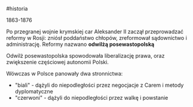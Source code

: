 #historia 

1863-1876

Po przegranej wojnie krymskiej car Aleksander II zaczął przeprowadzać reformy w Rosji: zniósł poddaństwo chłopów, zreformował sądownictwo i administrację. Reformy nazwano **odwilżą posewastopolską**

Odwilż posewastopolska spowodowała liberalizację prawa, oraz zwiększenie częściowej autonomii Polski.

Wówczas w Polsce panowały dwa stronnictwa:
- "biali" - dążyli do niepodległości przez negocjacje z Carem i metody dyplomatyczne
- "czerwoni" - dążyli do niepodległości przez walkę i powstanie
